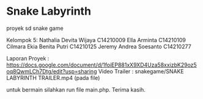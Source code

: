 # Snake Labyrinth
proyek sd snake game

Kelompok 5:
Nathalia Devita Wijaya C14210009
Ella Arminta C14210109
Cilmara Ekia Benita Putri C14210125
Jeremy Andrea Soesanto C14210277

Laporan Proyek : https://docs.google.com/document/d/1foiEP881xX9XD4Uza58xxizbK29oz5oq8QwmLCh7Dtg/edit?usp=sharing
Video Trailer : snakegame/SNAKE LABYRINTH TRAILER.mp4 (pada file)

untuk bermain silahkan run file main.php. Terima kasih.
